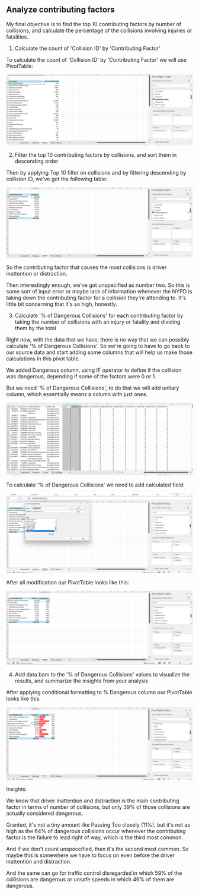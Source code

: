 ## Analyze contributing factors

My final objective is to find the top 10 contributing factors by number of collisions, and calculate the percentage of the collisions involving injuries or fatalities.

1. Calculate the count of 'Collision ID' by 'Contributing Factor'

To calculate the count of 'Collision ID' by 'Contributing Factor' we will use PivotTable:

![](/Traffic_Safety_Analysis/screenshots/causes.png)

2. Filter the top 10 contributing factors by collisions, and sort them in descending order

Then by applying Top 10 filter on collisions and by filtering descending by collision ID, we've got the following table:

![](/Traffic_Safety_Analysis/screenshots/top10_contributing.png)

So the contributing factor that causes the most collisions is driver inattention or distraction. 

Then interestingly enough, we've got unspecified as number two. So this is some sort of input error or maybe lack of information whenever the NYPD is taking down the contributing factor for a collision they're attending to. It's little bit concerning that it's so high, honestly.  

3. Calculate '% of Dangerous Collisions' for each contributing factor by taking the number of collisions with an injury or fatality and dividing them by the total

Right now, with the data that we have, there is no way that we can possibly calculate '% of Dangerous Collisions'. So we're going to have to go back to our source data and start adding some columns that will help us make those calculations in this pivot table. 

We added Dangerous column, using IF operator to define if the collision was dangerous, depending if some of the fsctors were 0 or 1. 

But we need '% of Dangerous Collisions', to do that we will add unitary column, which essentially means a column with just ones. 

![](/Traffic_Safety_Analysis/screenshots/adding_columns.png)

To calculate '% of Dangerous Collisions' we need to add calculated field:

![](/Traffic_Safety_Analysis/screenshots/calculated_field.png)

After all modification our PivotTable looks like this:

![](/Traffic_Safety_Analysis/screenshots/perc_dang.png)

4. Add data bars to the '% of Dangerous Collisions' values to visualize the results, and summarize the insights from your analysis

After applying conditional formatting to % Dangerous column our PivotTable looks like this:

![](/Traffic_Safety_Analysis/screenshots/cond_form_bars.png)

Insights:

We know that driver inattention and distraction is the main contributing factor in terms of number of collisions, but only 39% of those collisions are actually considered dangerous. 

Granted, it's not a tiny amount like Passing Too closely (11%), but it's not as high as the 64% of dangerous collisions occur whenever the contributing factor is the failure to lead right of way, which is the third most common. 

And if we don't count unspeccified, then it's the second most common. So maybe this is somewhere we have to focus on even before the driver inattention and distraction. 

And the same can go for traffic control disregarded in which 59% of the collisions are dangerous or unsafe speeds in which 46% of them are dangerous. 


